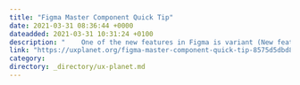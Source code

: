 ```yaml
---
title: "Figma Master Component Quick Tip"
date: 2021-03-31 08:36:44 +0000
dateadded: 2021-03-31 10:31:24 +0100
description: "    One of the new features in Figma is variant (New features are still being introduced, I’m not sure if variants are still new 😄). I’ve…  Continue reading on UX Planet »  "
link: "https://uxplanet.org/figma-master-component-quick-tip-8575d5dbd89f?source=rss----819cc2aaeee0---4"
category:
directory: _directory/ux-planet.md
---
```


